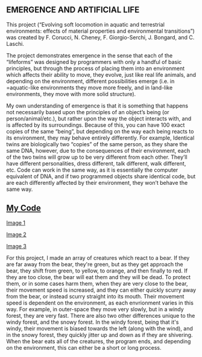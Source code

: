 ## EMERGENCE AND ARTIFICIAL LIFE


This project (“Evolving soft locomotion in aquatic and terrestrial environments: effects of material properties and environmental transitions”) was created by F. Corucci, N. Cheney, F. Giorgio-Serchi, J. Bongard, and C. Laschi.
    
The project demonstrates emergence in the sense that each of the “lifeforms” was designed by programmers with only a handful of basic principles, but through the process of placing them into an environment which affects their ability to move, they evolve, just like real life animals, and depending on the environment, different possibilities emerge (i.e. in =aquatic-like environments they move more freely, and in land-like environments, they move with more solid structure). 
   
My own understanding of emergence is that it is something that happens not necessarily based upon the principles of an object’s being (or person/animal/etc.), but rather upon the way the object interacts with, and is affected by its surroundings. Because of this, you can have 100 exact copies of the same “being”, but depending on the way each being reacts to its environment, they may behave entirely differently. For example, Identical twins are biologically two “copies” of the same person, as they share the same DNA, however, due to the consequences of their environment, each of the two twins will grow up to be very different from each other. They’ll have different personalities, dress different, talk different, walk different, etc. Code can work in the same way, as it is essentially the computer equivalent of DNA, and if two programmed objects share identical code, but are each differently affected by their environment, they won’t behave the same way.
   
   
## [My Code](https://editor.p5js.org/rrenaldo/sketches/OVuBAdNwJ)


[Image 1](https://imgur.com/2oXNvPC)

[Image 2](https://imgur.com/4XC2E5u)

[Image 3](https://imgur.com/TP4dN9Q)

For this project, I made an array of creatures which react to a bear. If they are far away from the bear, they're green, but as they get approach the bear, they shift from green, to yellow, to orange, and then finally to red. If they are too close, the bear will eat them and they will be dead. To protect them, or in some cases harm them, when they are very close to the bear, their movement speed is increased, and they can either quickly scurry away from the bear, or instead scurry straight into its mouth. Their movement speed is dependent on the environment, as each envrionment varies in this way. For example, in outer-space they move very slowly, but in a windy forest, they are very fast. There are also two other differences unique to the windy forest, and the snowy forest. In the windy forest, being that it's windy, their movement is biased towards the left (along with the wind), and in the snowy forest, they quickly jitter up and down as if they are shivering. When the bear eats all of the creatures, the program ends, and depending on the environment, this can either be a short or long process.
